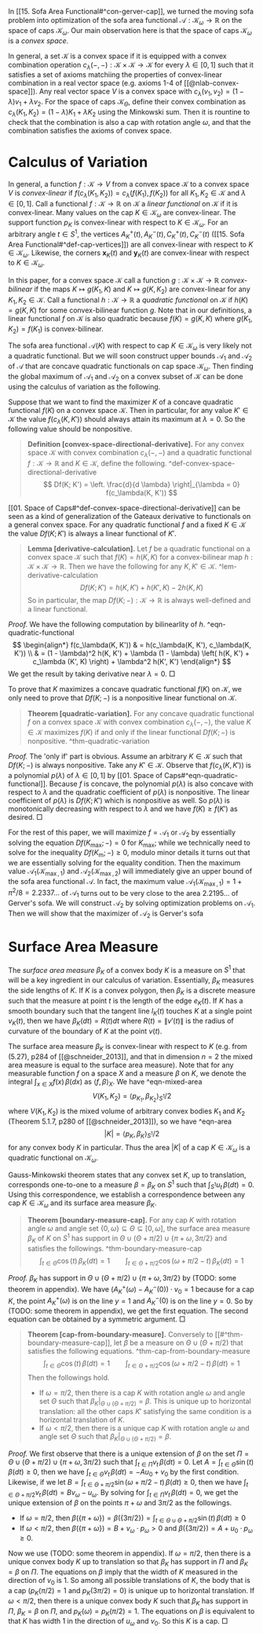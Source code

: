 In [[15. Sofa Area Functional#^con-gerver-cap]], we turned the moving sofa problem into optimization of the sofa area functional $\mathcal{A} : \mathcal{K}_\omega \to \mathbb{R}$ on the space of caps $\mathcal{K}_\omega$. Our main observation here is that the space of caps $\mathcal{K}_\omega$ is a _convex space_.

In general, a set $\mathcal{K}$ is a convex space if it is equipped with a convex combination operation $c_\lambda(-, -) : \mathcal{K} \times \mathcal{K} \to \mathcal{K}$ for every $\lambda \in [0, 1]$ such that it satisfies a set of axioms matchiing the properties of convex-linear combination in a real vector space (e.g. axioms 1-4 of [[@nlab-convex-space]]). Any real vector space $V$ is a convex space with $c_\lambda(v_1, v_2) = (1 - \lambda) v_1 + \lambda v_2$. For the space of caps $\mathcal{K}_\Theta$, define their convex combination as $c_\lambda(K_1, K_2) = (1-\lambda) K_1 + \lambda K_2$ using the Minkowski sum. Then it is rountine to check that the combination is also a cap with rotation angle $\omega$, and that the combination satisfies the axioms of convex space.

# Calculus of Variation

In general, a function $f : \mathcal{K} \to V$ from a convex space $\mathcal{K}$ to a convex space $V$ is _convex-linear_ if $f(c_\lambda(K_1, K_2)) = c_\lambda(f(K_1), f(K_2))$ for all $K_1, K_2 \in \mathcal{K}$ and $\lambda \in [0, 1]$. Call a functional $f : \mathcal{K} \to \mathbb{R}$ on $\mathcal{K}$ a _linear functional_ on $\mathcal{K}$ if it is convex-linear. Many values on the cap $K \in \mathcal{K}_\omega$ are convex-linear. The support function $p_K$ is convex-linear with respect to $K \in \mathcal{K}_\omega$. For an arbitrary angle $t \in S^1$, the vertices $A_K^+(t), A_K^-(t), C_K^+(t), C_K^-(t)$ ([[15. Sofa Area Functional#^def-cap-vertices]]) are all convex-linear with respect to $K \in \mathcal{K}_\omega$. Likewise, the corners $\mathbf{x}_K(t)$ and $\mathbf{y}_K(t)$ are convex-linear with respect to $K \in \mathcal{K}_\omega$. 

In this paper, for a convex space $\mathcal{K}$ call a function $g : \mathcal{K} \times \mathcal{K} \to \mathbb{R}$ _convex-bilinear_ if the maps $K \mapsto g(K_1, K)$ and $K \mapsto g(K, K_2)$ are convex-linear for any $K_1, K_2 \in \mathcal{K}$. Call a functional $h : \mathcal{K} \to \mathbb{R}$ a _quadratic functional_ on $\mathcal{K}$ if $h(K) = g(K, K)$ for some convex-bilinear function $g$. Note that in our definitions, a linear functional $f$ on $\mathcal{K}$ is also quadratic because $f(K) = g(K, K)$ where $g(K_1, K_2) = f(K_1)$ is convex-bilinear. 

The sofa area functional $\mathcal{A}(K)$ with respect to cap $K \in \mathcal{K}_\omega$ is very likely not a quadratic functional. But we will soon construct upper bounds $\mathcal{A}_1$ and $\mathcal{A}_2$ of $\mathcal{A}$ that are concave quadratic functionals on cap space $\mathcal{K}_\omega$. Then finding the global maximum of $\mathcal{A}_1$ and $\mathcal{A}_2$ on a convex subset of $\mathcal{K}$ can be done using the calculus of variation as the following.

Suppose that we want to find the maximizer $K$ of a concave quadratic functional $f(K)$ on a convex space $\mathcal{K}$. Then in particular, for any value $K' \in \mathcal{K}$ the value $f(c_\lambda(K, K'))$ should always attain its maximum at $\lambda = 0$. So the following value should be nonpositive.

> __Definition [convex-space-directional-derivative].__ For any convex space $\mathcal{K}$ with convex combination $c_\lambda(-, -)$ and a quadratic functional $f : \mathcal{K} \to \mathbb{R}$ and $K \in \mathcal{K}$, define the following. ^def-convex-space-directional-derivative
$$
Df(K; K') = \left. \frac{d}{d \lambda} \right|_{\lambda = 0} f(c_\lambda(K, K'))
$$

[[01. Space of Caps#^def-convex-space-directional-derivative]] can be seen as a kind of generalization of the Gateaux derivative to functionals on a general convex space. For any quadratic functional $f$ and a fixed $K \in \mathcal{K}$ the value $Df(K; K')$ is always a linear functional of $K'$.

> __Lemma [derivative-calculation].__ Let $f$ be a quadratic functional on a convex space $\mathcal{K}$ such that $f(K) = h(K, K)$ for a convex-bilinear map $h : \mathcal{K} \times \mathcal{K} \to \mathbb{R}$. Then we have the following for any $K, K' \in \mathcal{K}$. ^lem-derivative-calculation
$$
Df(K; K') = h(K, K') + h(K', K) - 2 h (K, K)
$$
> So in particular, the map $Df(K; -) : \mathcal{K} \to \mathbb{R}$ is always well-defined and a linear functional. 

_Proof._ We have the following computation by bilinearlity of $h$. ^eqn-quadratic-functional
$$
\begin{align*}
f(c_\lambda(K, K')) & = h(c_\lambda(K, K'), c_\lambda(K, K')) \\
& = (1 - \lambda)^2 h(K, K') + \lambda (1 - \lambda) \left( h(K, K') + c_\lambda (K', K) \right) + \lambda^2 h(K', K')
\end{align*}
$$
We get the result by taking derivative near $\lambda = 0$. □

To prove that $K$ maximizes a concave quadratic functional $f(K)$ on $\mathcal{K}$, we only need to prove that $Df(K; -)$ is a nonpositive linear functional on $\mathcal{K}$. 

> __Theorem [quadratic-variation].__ For any concave quadratic functional $f$ on a convex space $\mathcal{K}$ with convex combination $c_\lambda(-, -)$, the value $K \in \mathcal{K}$ maximizes $f(K)$ if and only if the linear functional $Df(K; -)$ is nonpositive. ^thm-quadratic-variation

_Proof._ The 'only if' part is obvious. Assume an arbitrary $K \in \mathcal{K}$ such that $Df(K; -)$ is always nonpositive. Take any $K' \in \mathcal{K}$. Observe that $f(c_\lambda(K, K'))$ is a polynomial $p(\lambda)$ of $\lambda \in [0, 1]$ by [[01. Space of Caps#^eqn-quadratic-functional]]. Because $f$ is concave, the polynomial $p(\lambda)$ is also concave with respect to $\lambda$ and the quadratic coefficient of $p(\lambda)$ is nonpositive. The linear coefficient of $p(\lambda)$ is $Df(K; K')$ which is nonpositive as well. So $p(\lambda)$ is monotonically decreasing with respect to $\lambda$ and we have $f(K) \geq f(K')$ as desired. □

For the rest of this paper, we will maximize $f = \mathcal{A}_1$ or $\mathcal{A}_2$ by essentially solving the equation $Df(K_{\max}; -) = 0$ for $K_{\max}$; while we technically need to solve for the inequality $Df(K_{\text{m}}; -) \geq 0$, modulo minor details it turns out that we are essentially solving for the equality condition. Then the maximum value $\mathcal{A}_1(\mathcal{K}_{\max, 1})$ and $\mathcal{A}_2(\mathcal{K}_{\max, 2})$ will immediately give an upper bound of the sofa area functional $\mathcal{A}$. In fact, the maximum value $\mathcal{A}_1(\mathcal{K}_{\max, 1}) = 1 + \pi^2/8 = 2.2337\dots$ of $\mathcal{A}_1$ turns out to be very close to the area $2.2195\dots$ of Gerver's sofa. We will construct $\mathcal{A}_2$ by solving optimization problems on $\mathcal{A}_1$. Then we will show that the maximizer of $\mathcal{A}_2$ is Gerver's sofa 

# Surface Area Measure

The _surface area measure_ $\beta_K$ of a convex body $K$ is a measure on $S^1$ that will be a key ingredient in our calculus of variation. Essentially, $\beta_K$ measures the side lengths of $K$. If $K$ is a convex polygon, then $\beta_K$ is a discrete measure such that the measure at point $t$ is the length of the edge $e_K(t)$. If $K$ has a smooth boundary such that the tangent line $l_K(t)$ touches $K$ at a single point $v_K(t)$, then we have $\beta_K(dt) = R(t) dt$ where $R(t) = \left\lVert v'(t) \right\rVert$ is the radius of curvature of the boundary of $K$ at the point $v(t)$.

The surface area measure $\beta_K$ is convex-linear with respect to $K$ (e.g. from (5.27), p284 of [[@schneider_2013]], and that in dimension $n=2$ the mixed area measure is equal to the surface area measure). Note that for any measurable function $f$ on a space $X$ and a measure $\beta$ on $K$, we denote the integral $\int_{x \in X} f(x)\,\beta(dx)$ as $\left< f, \beta \right>_{X}$. We have ^eqn-mixed-area
$$
V(K_1, K_2) = \left< p_{K_1}, \beta_{K_2} \right>_{S^1} / 2
$$
where $V(K_1, K_2)$ is the mixed volume of arbitrary convex bodies $K_1$ and $K_2$ (Theorem 5.1.7, p280 of [[@schneider_2013]]), so we have ^eqn-area
$$
|K| = \left< p_K, \beta_K \right>_{S^1} / 2
$$
for any convex body $K$ in particular. Thus the area $|K|$ of a cap $K \in \mathcal{K}_\omega$ is a quadratic functional on $\mathcal{K}_\omega$.

Gauss-Minkowski theorem states that any convex set $K$, up to translation, corresponds one-to-one to a measure $\beta = \beta_K$ on $S^1$ such that $\int_{S^1}u_t\,\beta(dt) = 0$. Using this correspondence, we establish a correspondence between any cap $K \in \mathcal{K}_\omega$ and its surface area measure $\beta_K$.

> __Theorem [boundary-measure-cap].__ For any cap $K$ with rotation angle $\omega$ and angle set $\left\{ 0, \omega \right\} \subseteq \Theta \subseteq [0, \omega]$, the surface area measure $\beta_K$ of $K$ on $S^1$ has support in $\Theta \cup (\Theta + \pi/2) \cup \{\pi + \omega, 3\pi/2\}$ and satisfies the followings. ^thm-boundary-measure-cap
$$
\int_{t \in \Theta} \cos(t) \, \beta_K(dt) = 1 \qquad \int_{t \in \Theta + \pi/2} \cos\left( \omega + \pi/2 - t \right)  \, \beta_K(dt) = 1
$$

_Proof._ $\beta_K$ has support in $\Theta \cup (\Theta + \pi/2) \cup \{\pi + \omega, 3\pi/2\}$ by (TODO: some theorem in appendix). We have $\left( A^+_K(\omega) - A^-_K(0) \right) \cdot v_0 = 1$ because for a cap $K$, the point $A_K^+(\omega)$ is on the line $y=1$ and $A_K^-(0)$ is on the line $y=0$. So by (TODO: some theorem in appendix), we get the first equation. The second equation can be obtained by a symmetric argument. □

> __Theorem [cap-from-boundary-measure].__ Conversely to [[#^thm-boundary-measure-cap]], let $\beta$ be a measure on $\Theta \cup (\Theta + \pi/2)$ that satisfies the following equations. ^thm-cap-from-boundary-measure
$$
\int_{t \in \Theta} \cos(t) \, \beta(dt) = 1 \qquad \int_{t \in \Theta + \pi/2} \cos\left( \omega + \pi/2 - t \right)  \, \beta(dt) = 1
$$
> Then the followings hold.
> 
> - If $\omega = \pi/2$, then there is a cap $K$ with rotation angle $\omega$ and angle set $\Theta$ such that $\beta_K|_{\Theta \cup (\Theta + \pi/2)} = \beta$. This is unique up to horizontal translation: all the other caps $K'$ satisfying the same condition is a horizontal translation of $K$.
> - If $\omega < \pi/2$, then there is a unique cap $K$ with rotation angle $\omega$ and angle set $\Theta$ such that $\beta_K|_{\Theta \cup (\Theta + \pi/2)} = \beta$.

_Proof._ We first observe that there is a unique extension of $\beta$ on the set $\Pi = \Theta \cup (\Theta + \pi/2) \cup \{\pi + \omega, 3\pi/2\}$ such that $\int_{t \in \Pi} v_t \, \beta(dt) = 0$. Let $A = \int_{t \in \Theta}\sin(t)\,\beta(dt) \geq 0$, then we have $\int_{t \in \Theta} v_t \,\beta(dt) = - A u_0 + v_0$ by the first condition. Likewise, if we let $B = \int_{t \in \Theta + \pi / 2} \sin(\omega + \pi/2 - t)\,\beta(dt) \geq 0$, then we have $\int_{t \in \Theta + \pi/2}v_t\,\beta(dt) = B v_\omega - u_\omega$. By solving for $\int_{t \in \Pi} v_t \, \beta(dt) = 0$, we get the unique extension of $\beta$ on the points $\pi + \omega$ and $3\pi/2$ as the followings.

- If $\omega = \pi/2$, then $\beta(\left\{ \pi + \omega \right\}) = \beta(\left\{ 3\pi / 2 \right\}) = \int_{t \in \Theta \cup \Theta + \pi/2} \sin(t) \, \beta(dt) \geq 0$
- If $\omega < \pi/2$, then $\beta(\left\{ \pi + \omega \right\}) = B + v_\omega \cdot p_\omega > 0$ and $\beta(\left\{ 3 \pi/2 \right\}) = A + u_0 \cdot p_\omega \geq 0$.

Now we use (TODO: some theorem in appendix). If $\omega = \pi/2$, then there is a unique convex body $K$ up to translation so that $\beta_K$ has support in $\Pi$ and $\beta_K = \beta$ on $\Pi$. The equations on $\beta$ imply that the width of $K$ measured in the direction of $v_0$ is 1. So among all possible translations of $K$, the body that is a cap ($p_K(\pi/2) = 1$ and $p_K(3\pi/2) = 0$) is unique up to horizontal translation. If $\omega < \pi/2$, then there is a unique convex body $K$ such that $\beta_K$ has support in $\Pi$, $\beta_K = \beta$ on $\Pi$, and $p_K(\omega) = p_K(\pi/2) = 1$. The equations on $\beta$ is equivalent to that $K$ has width 1 in the direction of $u_\omega$ and $v_0$. So this $K$ is a cap. □

